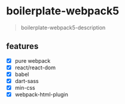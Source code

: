 # boilerplate-webpack5
> boilerplate-webpack5-description


## features
- [x] pure webpack
- [x] react/react-dom
- [x] babel
- [x] dart-sass
- [x] min-css
- [x] webpack-html-plugin
